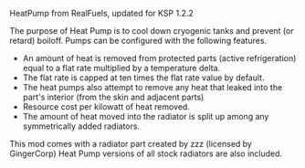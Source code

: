 HeatPump from RealFuels, updated for KSP 1.2.2

The purpose of Heat Pump is to cool down cryogenic tanks and prevent (or retard) boiloff.
Pumps can be configured with the following features.
* An amount of heat is removed from protected parts (active refrigeration) equal to a flat rate multiplied by a temperature delta.
* The flat rate is capped at ten times the flat rate value by default.
* The heat pumps also attempt to remove any heat that leaked into the part's interior (from the skin and adjacent parts)
* Resource cost per kilowatt of heat removed.
* The amount of heat moved into the radiator is split up among any symmetrically added radiators.

This mod comes with a radiator part created by zzz (licensed by GingerCorp)
Heat Pump versions of all stock radiators are also included.
